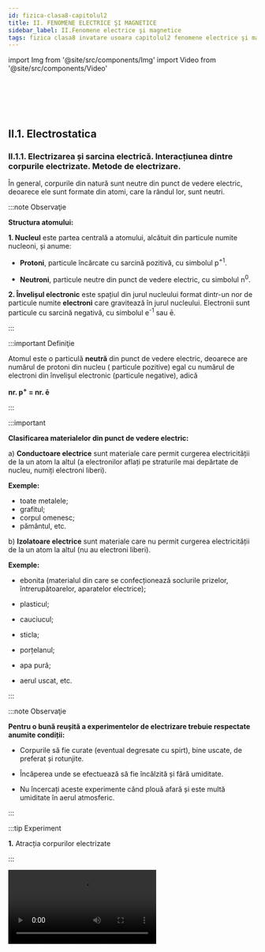 ```yaml
---
id: fizica-clasa8-capitolul2
title: II. FENOMENE ELECTRICE ŞI MAGNETICE
sidebar_label: II.Fenomene electrice şi magnetice
tags: fizica clasa8 invatare usoara capitolul2 fenomene electrice şi magnetice
---
```



import Img from '@site/src/components/Img'
import Video from '@site/src/components/Video'








<br></br>
<br></br>

## II.1. Electrostatica


### II.1.1. Electrizarea și sarcina electrică. Interacțiunea dintre corpurile electrizate. Metode de electrizare.


În general, corpurile din natură sunt neutre din punct de vedere electric, deoarece ele sunt formate din atomi, care la rândul lor, sunt neutri.


:::note Observaţie

**Structura atomului:**

**1. Nucleul** este partea centrală a atomului, alcătuit din particule numite nucleoni, și anume:

- **Protoni**, particule încărcate cu sarcină pozitivă,  cu simbolul p<sup>+1</sup>.

- **Neutroni**, particule neutre din punct de vedere electric, cu simbolul n<sup>0</sup>.



**2. Învelișul electronic** este spațiul din jurul nucleului format dintr-un nor de particule numite **electroni** care gravitează în jurul nucleului. Electronii sunt particule cu sarcină negativă, cu simbolul e<sup>-1</sup> sau ē.

:::




:::important Definiţie

Atomul este o particulă **neutră** din punct de vedere electric, deoarece are numărul de  protoni din nucleu ( particule pozitive) egal cu numărul de electroni din învelișul electronic (particule negative), adică 

**nr. p<sup>+</sup> = nr. ē**


:::

:::important

**Clasificarea materialelor din punct de vedere electric:**


a)	**Conductoare electrice** sunt materiale care permit curgerea electricității de la un atom la altul (a electronilor aflați pe straturile mai depărtate de nucleu, numiți electroni liberi). 

**Exemple:**
- toate metalele;
- grafitul;
- corpul omenesc;
- pământul, etc.


b)	**Izolatoare electrice** sunt materiale care nu permit curgerea electricității de la un atom la altul (nu au electroni liberi). 

**Exemple:**
 
- ebonita (materialul din care se confecționează soclurile prizelor, întrerupătoarelor, aparatelor electrice);

- plasticul;

- cauciucul;

- sticla;

- porțelanul;

- apa pură;

- aerul uscat, etc.


:::





:::note Observaţie

**Pentru o bună reușită a experimentelor de electrizare trebuie respectate anumite condiții:**

- Corpurile să fie curate (eventual degresate cu spirt), bine uscate, de preferat și rotunjite.

- Încăperea unde se efectuează să fie încălzită și fără umiditate.

- Nu încercați aceste experimente când plouă afară și este multă umiditate în aerul atmosferic.


:::



:::tip Experiment

**1.** Atracția corpurilor electrizate

:::

<Video src="https://www.youtube.com/embed/U-JouP0GTJo" />

<br></br>

**Materiale necesare:** baghetă de plastic, bucată de lână, bucățele de hârtie ( sau bobițe de polistiren ), o sticluță cu apă, doză goală de aluminiu, vas cu soluție de detergent de vase, compas.

**Descrierea experimentului (Partea1):** 
- Pune pe masă o grămăjoară de bobițe de polistiren și apropie de ea bagheta. 
- Ce observi ?


:::note Observaţie (Partea1)

Bagheta nu atrage bucățelele mici.

:::



**Descrierea experimentului (Partea2):** 
- Freacă cu bucata de lână un capăt al baghetei, fără să atingi cu mâna porțiunile frecate.
  
- Ce observi ?


:::note Observaţie (Partea2)

După frecare, bagheta atrage bobițele.

:::



**Descrierea experimentului (Partea3):** 
- Apropie un corp electrizat de o doză de aluminiu.
  
- Ce observi ?


:::note Observaţie (Partea3)

Corpul electrizat atrage doza.

:::



**Descrierea experimentului (Partea4):** 
- Pune soluția de detergent de vase într-un vas. 

- Suflă cu un pai ca să formezi un balon de săpun. 

- Apropie un corp electrizat de balonul de săpun.
  
- Ce observi ?


:::note Observaţie (Partea4)

Corpul electrizat atrage balonul de săpun.

:::



**Descrierea experimentului (Partea5):**

- Cu ajutorul unui compas fă un orifiu mic în fundul sticlei cu apă.
 
- Scoate dopul sticlei ca să obții un jet subțire de apă.
 
- Apropie un corp electrizat de jetul de apă.


- Ce observi ?


:::note Observaţie (Partea5)

Corpul electrizat atrage jetul de apă.

:::


**Concluzia experimentului:**

Corpurile electrizate au proprietatea de a atrage corpuri ușoare ( bucățele de hârtie, bobițe de polistriren, doze de aluminiu, baloane de săpun, jet subțire de apă, firele de păr, etc).





:::note Observaţie

**Nu uitați că orice interacțiune are loc prin forțe reciproce. Corpul electrizat atrage cu o forță corpul neutru, dar și corpul neutru atrage cu aceeași forță corpul electrizat, dar în sens opus.**

:::



Prin frecarea a două corpuri , acestea se electrizează și se încarcă cu sarcini electrice , pozitive sau negative.


:::note Observaţie

Se consideră **sarcina electrică pozitivă ( + )**, sarcina cu care se încarcă un corp de sticlă.

Se consideră **sarcina electrică negativă (- )**, sarcina cu care se încarcă un corp de plastic (sau de ebonită).


:::



:::important Definiţie

**Sarcina electrică ( q )**, este o mărime fizică scalară care măsoară starea de electrizare a unui corp.

**Unitatea de măsură în SI:  [q]<sub>SI</sub> =  C(Coulomb).**


:::


:::important Definiţie

**Sarcină electrică elementară ( e )** este cea mai mică sarcină  existentă în natură, fiind egală cu sarcina  unui electron ( respectiv proton, dar de semn opus).

e = 1,6 ∙ 10<sup>-19</sup> C 


:::


:::important Definiţie

**Sarcina unui corp ( q )** este un multiplu întreg al sarcinii electrice elementare : 

**Q = n ∙ e**,
 
unde n = nr.întreg și e = sarcină electrică elementară = 1,6 ∙ 10<sup>-19</sup> C .


:::




<br></br>
<br></br>


:::tip Experiment

**2.** Electrizarea prin frecare

:::

<Video src="https://www.youtube.com/embed/IT2h4TdDjOk" />

<br></br>

**Materiale necesare:** balon umflat, lavetă, suport.

**Descrierea experimentului:**
 
- Suspendă balonul de un suport.

- Freacă cu laveta balonul, fără să atingi cu mâna porțiunile frecate și apoi lasă-l liber.

- Apropie laveta de balonul suspendat.
 
- Ce observi ?


:::note Observaţie

Cele două corpuri frecate se atrag.

:::



**Concluzia experimentului:**

În urma frecării a două corpuri, unul se încarcă cu sarcini pozitive ( laveta ), celălalt cu sarcini negative ( balonul de cauciuc).





:::important

**Electrizarea corpurilor prin frecare are loc printr-un transfer de electroni de la un corp la altul, astfel :**

**- Corpul care cedează electroni, se va încărca cu sarcini electrice pozitive, deoarece va avea un surplus ( mai mulți ) protoni în nucleele atomilor .**

**- Corpul care primește electroni, se va încărca cu sarcini electrice negative, deoarece va avea un surplus de electoni în învelișurile electronice ale  atomilor.**


:::


<br></br>
<br></br>







:::tip Experiment

**3.** Interacțiuni electrostatice

:::

<Video src="https://www.youtube.com/embed/wFvLaDAZulU" />

<br></br>

**Materiale necesare:** corp de sticlă ( borcănel), bucată de mătase, un pai de suc,  lână ,ață, suport.

**Descrierea experimentului (Partea1):** 

- Taie paiul în două bucăți.

- Prinde un fir de ață de bucată mică de pai și suspend-o de un suport.

- Freacă cu o mănușă de lână cele două bucățele tăiate din pai, una fiind cea suspendată.

- Apropie paiul electrizat prin frecare de cel suspendat. 

- Ce observi ?


:::note Observaţie (Partea1)

Cele două paie se resping.

:::


**Concluzia experimentului (Partea1) :**

Cele două paie se resping deoarece s-au încărcat cu aceleași sarcini electrice, fiind confecționate din material identic.




**Descrierea experimentului (Partea2):**
 
- Freacă cu bucata de mătase ( hârtie ) partea rotunjită a unui borcănel, fără să atingi cu mâna porțiunile frecate.

- Apropie borcănelul de paiul suspendat.

  
- Ce observi ?


:::note Observaţie (Partea2)

Cele două corpuri se atrag.

:::





**Concluzia experimentului (Partea2):**

Sticla s-a încarcat cu sarcini pozitive , iar paiul de plastic cu sarcini negative  și de aceea s-au atras.




:::important

**Interacțiunile  electrostatice sunt de două feluri:**

**1) Atracția** are loc între două corpuri electrizate cu sarcini opuse ( pozitivă cu negativă). Forțele de atracție sunt egale în modul, dar de sens opus.



<Img src="fizica/clasa8/capitolul2/2_1_1_Poza1_Atractia.jpg" />


**2) Respingerea** are loc între două corpuri electrizate cu sarcini de același fel ( pozitivă cu pozitivă sau negativă cu negativă). Forțele de respingere sunt egale în modul, dar de sens opus.


<Img src="fizica/clasa8/capitolul2/2_1_1_Poza2_Respingerea.jpg" />


Interacțiunile dintre două corpuri electrizate **au loc la distanță prin intermediul câmpului electrostatic** din jurul oricărui corp electrizat.


:::





:::tip Experiment

**4.** Confecționarea unui electroscop

:::

<Video src="https://www.youtube.com/embed/NLFyC8GAJMI" />

<br></br>

**Materiale necesare:** borcan de sticlă curat și uscat, sârmă de cupru, 2 foițe de aluminiu (e la folia de împachetat), capac de carton, foarfece . 

**Descrierea experimentului:**
 

- Decupează din carton un capac mai mare decât gura borcanului, fă o gaură în capac, astfel încât firul de cupru să trecă prin el.

- Întinde firul astfel încât o parte mai mică să rămână în afara capacului  borcanului, deasupra, și o mare parte va fi în borcan.

- În partea de jos, îndoiți sîrma și puneți pe acest cârlig două foițe de aluminiu.

- Freacă un balon de păr sau lână și apropie-l de capătul de sus al sârmei.

 
- Ce observi ?


:::note Observaţie

Cele două foițe de aluminiu se depărtează una de cealaltă.

:::



**Concluzia experimentului:**

Electroscopul este un dispozitiv care detectează corpurile electrizate.
 
Când electroscopul este neutru, foițele de aluminiu stau una lângă alta.

Când electroscopul este încărcat, foițele se încarcă cu sarcini opuse și de aceea se resping.


<br></br>
<br></br>



:::tip Experiment

**5.** Electrizarea prin contact

:::

<Video src="https://www.youtube.com/embed/uW0EnzcAqPY" />

<br></br>

**Materiale necesare:** baghetă, bucată de lână, electroscop.

**Descrierea experimentului:**

- Freacă bagheta de lână.

- Atinge capătul baghetei de sfera electroscopului.
 
 
- Ce observi ?


:::note Observaţie

Foițele electroscopului se resping, adică se încarcă cu sarcini electrice.

:::



**Concluzia experimentului:**

Sfera electroscopului se va încărca cu același tip de sarcină electrică cu a corpului electrizat prin contact. 


**Mai putem electriza un corp neutru prin contactul ( atingerea ) cu un corp deja electrizat.** 






:::important

**Electrizarea prin contact** are loc prin trecerea electronilor de pe corpul electrizat pe cel neutru, care se va încărca cu același fel de sarcină electrică ca și cel electrizat.

<Img src="fizica/clasa8/capitolul2/2_1_1_Poza3_ElectrizareaPrinContact.jpg" />


:::


<br></br>
<br></br>





:::tip Experiment

**6.** Electrizarea prin influență (de la distanță)

:::

<Video src="https://www.youtube.com/embed/pqy5_CBU4E0" />

<br></br>

**Materiale necesare:** baghetă de sticlă, bucată de mătase (hârtie) , electroscop.

**Descrierea experimentului:**

- Electrizează prin frecare cu mătase, bagheta de sticlă.

- Apropie, fără să atingi, bagheta de sticlă de sfera electroscopului.
 
 
- Ce observi ?


:::note Observaţie

Foițele electroscopului se resping, arătând că electroscopul s-a încarcat cu sarcini electrice.

:::



**Concluzia experimentului:**

Sfera electroscopului se va încărca cu sarcină electrică opusă corpului electrizat adus în apropiere. Sfera s-a încărcat pozitiv, față de plasticul electrizat negativ. 



:::important

**Electrizarea prin influență (de la distanță)** are loc prin încărcarea unui corp neutru cu sarcină electrică opusă celui electrizat.


<Img src="fizica/clasa8/capitolul2/2_1_1_Poza4_ElectrizareaPrinInfluenta.jpg" />


:::




:::note Observaţie

**Explicația electrizării prin influență:** 

- **La apropierea de un conductor** (sfera electroscopului) a unui corp încărcat electric (bagheta de sticlă ) are loc o redistribuire a electronilor liberi din conductor. În cazul apropierii unui corp electrizat pozitiv, are loc atracția electonilor liberi spre sfera conductoare ( care se va încărca negativ), iar partea de jos a firului metalic cu cele două lamele va fi mai săracă în electroni față de nucleele pozitive și se va încărca pozitiv.

- **La apropierea de un izolator** a unui corp încărcat electric (bagheta de sticlă) are loc un fenomen numit polarizare, în care moleculele izolatorului  se alungesc și centrele nucleelor nu mai coincid cu centrele învelișurilor electronice. Are loc orientarea moleculelor polare de către corpul electrizat.

<Img src="fizica/clasa8/capitolul2/2_1_1_Poza5_Polarizare.jpg" />

:::



:::important

**Pentru a electriza un corp neutru, există trei metode de electrizare:**

**1) Electrizarea prin frecare:** cele două corpuri, ambele neutre, se încarcă cu sarcini de semne opuse. 

**2) Electrizarea prin contact:** corpul neutru se încarcă cu sarcini de același semn ca ale corpului  electrizat.
 
**3) Electrizarea prin influență (de la distanță):** corpul neutru se încarcă cu sarcini de semne opuse corpului electrizat. 



:::




<br></br>
<br></br>



### II.1.2. Legea lui Coulomb



<Video src="https://www.youtube.com/embed/Ovg4Hlth3VE" />

<br></br>

:::note Observaţie

Sarcinile electrice pot fi generate cu mașina de electrizare Van de Graaff care are doi poli : o sferă metalică goală în interior numită colector de sarcină (care se încarcă pozitiv) și o sferă mai mică plină (care se încarcă negativ).

Colectorul se află pe o bandă de cauciuc trecută peste două role și pusă în mișcare de un motor electric. Două periuțe preiau sarcinile care apar pe banda electrizată prin frecare.


<Img src="fizica/clasa8/capitolul2/2_1_2_Poza1_MasinaVanDerGraaf.jpg" />

:::


<br></br>


:::tip Experiment

**7.** Legea lui Coulomb

:::

<Video src="https://www.youtube.com/embed/QrcXo4qKozM" />

<br></br>

**Materiale necesare:** generatorul electrostatic Van De Graaff, pendul electrostatic 


:::warning  Atenție

Atenție când lucrezi cu mașina Van De Gaaff ! Pericol de electrocutare !

:::

**Descrierea experimentului (Partea1):** 

- Pune în funcțiune generatorul și electrizează sferele lui.

- Electrizează prin contact cu colectorul generatorului ( sfera mare a generatorului), bila unui pendul electrostatic.

- Apropie la o distanță mică ( câțiva centimetri), fără să mai atingi pendulul de sfera generatorului. 

- Observă devierea firului pendulului față de verticală.




:::note Observaţie (Partea1)

Pendulul  este puternic respins de colector, având un unghi mare.

:::



**Descrierea experimentului (Partea2):** 

- Repetă experimentul pentru o distanță mai mare dintre pendul și colector și apreciază unghiul dintre fir și verticală
 
- Ce legătură observi între distanța dintre cele două corpuri electrizate și unghiul de deviere al firului ?



:::note Observaţie (Partea2)

Cu cât crește distanța dintre cele două corpuri electrizate , unghiul de deviere al firului scade .

:::

**Concluzia experimentului (Partea1+Partea2):**

În urma contactului dintre cele două corpuri, ele se încarcă cu sarcini de același fel și se resping. Unghiul de deviere crește cu scăderea distanței dintre corpurile electrizate. 

Forța de respingerea electrostatică este invers proporțională cu distanța dintre corpurile electrizate.




**Descrierea experimentului (Partea3):** 

- Repetă experimentul pentru distanța mică ( câțiva centimetri), dintre pendul și colector, dar cu generatorul încărcat electric mai mult. 

- Ce observi ?


:::note Observaţie (Partea3)

Corpul electrizat atrage doza.

:::




**Concluzia experimentului (Partea3):**

Unghiul de deviere crește cu creșterea încărcării cu sarcină electrică a corpurilor electrizate. 

Forța de respingerea electrostatică este direct proporțională cu mărimea sarcinilor corpurilor electrizate.




:::note Observaţie

Fizicianul francez, **Charles Coulomb**, în 1785, a descoperit experimental legea care îi poartă numele, Legea lui Coulomb.

:::





:::important Definiţie

**Legea lui Coulomb:**

**“ Două  corpuri electrizate, considerate punctiforme în raport cu distanța dintre ele, interacționează în vid cu o forță direct proporțională cu produsul sarcinilor electrice ( q<sub>1</sub> ∙ q<sub>2</sub> ) și invers proporțională cu pătratul distanței dintre ele ( r<sup>2</sup> ).**


<Img src="fizica/clasa8/capitolul2/2_1_2_Poza2_LegeaLuiCoulomb.jpg" />

<Img src="fizica/clasa8/capitolul2/2_1_2_Poza2bis_ConstantaK.jpg" />

:::



:::note Observaţie

a)	Pentru alte medii, constanta are valori mai mici decât cea în vid/aer, ceea ce înseamnă o forță electrică mai mică.

b)	Pentru vid, 


<Img src="fizica/clasa8/capitolul2/2_1_2_Poza3_PerminitivitateaAbsolutaAVidului.jpg" />

:::



:::caution Problemă model

**1.** Două corpuri punctiforme, încărcate cu sarcinile q<sub>1</sub> = 2 nC, respectiv q<sub>2</sub> = 5 nC, se află la distanța de 40 cm în aer. Calculează forțele de interacțiune electrică.


#### Rezolvare:

- Notăm datele problemei și transformăm în SI :

  - q<sub>1</sub> = 2 nC = 2 ∙ 10<sup>(-9)</sup> C

  - q<sub>2</sub> = 5 nC = 5 ∙ 10<sup>(-9)</sup> C

  - r = 40 cm = 0,4 m

  - F = ?


- Desenăm forțele electrice, egale în modul dar de sens opus :


<Img src="fizica/clasa8/capitolul2/2_1_2_Poza4_ReprezentareForte_ProblemaModel1.jpg" />


- Scriem Legea lui Coulomb:

<Img src="fizica/clasa8/capitolul2/2_1_2_Poza5_Rezolvare_ProblemaModel1.jpg" />

:::


<br></br>
<br></br>




### II.1.3. Descărcările electrice din atmosferă


:::note Observaţie

De mii de ani și până în prezent a existat frica de fulgere şi trăsnete a omului. Cel mai des, oamenii au atribuit acestor descărcări electrice din natură  mâniei unor divinităţi, care, zice-se, se foloseau de ele pentru a-şi exterioriza stările sufleteşti sau pentru a-i pedepsi pe cei care le-au stârnit.

Marele stăpân al săgeţilor de foc ce cad din cer rămâne **Sfântul Ilie**, aducător de ploaie şi care poate provoca furtuni puternice. 

:::



:::important Definiţie

**Fulgerul** este descărcarea electrică dintre doi nori electrizați și percepută de om ca o lumină.

:::



<Img src="fizica/clasa8/capitolul2/2_1_3_Poza1_Fulgerul.jpg" />



:::important Definiţie

**Trăsnetul** este descărcarea electrică dintre un nor electrizat și un corp de pe Pământ, perceput de om ca o lumină.

:::


:::note Observaţie

Corpurile înalte sunt mai predispuse trăsnirii, deoarece se încarcă mai ușor, prin influență, de la norii electrizați. 

Norii se electrizează prin frecarea maselor de aer ce conțin picături foarte fine de apă.


:::




<Img src="fizica/clasa8/capitolul2/2_1_3_Poza2_Trasnetul.jpg" />



:::important Definiţie

**Tunetul** este zgomotul produs în urma unei descărcări electrice.

:::



<Video src="https://www.youtube.com/embed/LBAQ6IyQGHY" />

<br></br>

:::note Observaţie

**Benjamin Franklin** (1706 – 1790) a descoperit natura fulgerului și a trăznetului. El a inventat paratrăsnetul care protejează clădirile sau vapoarele de descărcările electrice.

:::


:::important

**Paratrăsnetul** este un conductor de cupru cu vârf, care are proprietatea de a atrage descărcările electrice. Capătul de jos al conductorului se împământează.

:::





:::tip Experiment

**8.** Vântul electrostatic

:::

<Video src="https://www.youtube.com/embed/-LVwaYG1aj4" />

<br></br>

**Materiale necesare:** generatorul electrostatic Van De Graaff, ac magnetic.

:::warning Atenție

Atenție când lucrezi cu mașina Van De Graaff ! Pericol de electrocutare !

::: 

**Descrierea experimentului:**
 
- Pune în funcțiune generatorul și electrizează sferele lui.

- Așază suportul acului magnetic pe colectorul generatorului electrostatic.
 
- Ce observi ?


:::note Observaţie

Acul magnetic începe să se rotească.

:::



**Concluzia experimentului:**

Acul magnetic se rotește deoarece sarcinile electrice se scurg mai ușor prin vârfurile acului, provocând o respingere a acestor puncte și respectiv rotația lor.



<Img src="fizica/clasa8/capitolul2/2_1_3_Poza3_Paratrasnetul.jpg" />


:::note Observaţie

La ora actuală se mai folosesc paratrăsnete cu circuite electronice integrate, capabile sa transmită în avans o undă ionizată de captare a trăsnetelor (ceea ce prin tija clasică Franklin nu se realizează). 

Aceste dispozitive, cunoscute sub denumirea Paratrăsnete cu Dispozitive de Amorsare, pe scurt şi PDA  au forma eliptică sau ovală şi conţin de regulă un concentrator de energie în partea superioară. 

Paratrăsnetele PDA se montează în vârful unui catarg ca și paratrăsnetele clasice.

<Img src="fizica/clasa8/capitolul2/2_1_3_Poza4_Paratrasnetul_PDA.jpg" />

:::


:::note Observaţie

Multe dintre morțile provocate de trăsnete apar atunci când victima nu primește asistența medicală de specialitate imediat. 

Deși o mare parte din victimele care sunt trăsnite supraviețuiesc, șansele ca aceștia să rămână fără nicio urmă sunt extrem de mici, deoarece curentul, căldura și unda de șoc pot provoca leziuni extrem de grave care de cele mai multe ori sunt ireversibile. 


:::


:::warning  Atenție

**În timpul furtunilor cu descărcări electrice (fulgere și trăsnete)  trebuie să respectați următoarele reguli împotriva trăsnirii :**

- Adăpostiți-vă în casă sau în mașină (tramvai, troleibuz, vehicul cu caroserie metalică).

- Nu vă apropiați de geamuri.

- Nu vă plimbați cu bicicleta.

- Nu înotați.

- Nu vă adăpostiți sub copaci.  Dacă sunteți în pădure, ieșiți cât mai repede într-o poiană, stați ghemuiți acoperiți de o mantie și nu deschideți umbrela.
 
- Nu vorbiți la telefon.


:::


<br></br>

:::caution Electricitatea statică în viața dezi cu zi

Iarna când  instalațiile de încălzire funcționeaza fără întrerupere, lipsa de umiditate din interioarele caselor noastre vine la pachet cu electricitatea statică și ruda ei cea neplăcută: descărcarea electrostatică.

Ce se întâmplă? Ai remarcat să atunci când de așezi în pat sau tragi o haină pe tine pe întuneric se formează mici scântei la atingerea cu textilul? Anumite haine ți se lipesc în mod neplăcut de piele deși nu ești ud sau te curentezi neplăcut atunci când atingi o altă persoană sau anumite obiecte? Iată ce se întâmplă.

**Cele mai puternice combinații care creează electricitate statică:**

- Pielea uscată și textilele cu conținut mare de poliester. Pielea uscată se încarcă pozitiv iar poliesterul se încarcă puternic negativ. Când cele 2 se întâlnesc apar efecte foarte neplăcute: scântei, pișcături, haine lipite de corp.
- Părul și pieptănul sau peria de plastic. Prin frecare parul se încarcă pozitiv iar plasticul negativ. Firele de păr, fiind încărcate cu același tip de sarcină, se vor respinge și dau o impresie de păr nearanjat.


**Ce pot face pentru a reduce electricitatea statică din casă?**

**1)	Folosește materiale care nu se electrizează ușor, de ex. bumbacul)**

- Aerul și pielea umană, mai ales când sunt foarte uscate, au tendința de a ceda electroni și deci de a se încărca puternic pozitiv. Blana naturală, părul uman și sticla de asemenea, cedează electroni și se încarcă puternic pozitiv. Lâna, mătasea, nylon-ul, plumbul, aluminiul și hârtia se încarcă și ele pozitiv, deși în proporție mai mică.

- Materialele care se încarcă puternic negativ (atrag electroni) sunt teflonul, siliconul, polietilena, poliuretanul, polistirenul. Aurul, platina, cuprul și nichelul, precum și chihlimbarul, se încarcă moderat negativ.

- Materiale care se încarcă foarte puțin electrostatic sau sunt neutre sunt:  pielea naturală, lemnul, bumbacul și otelul.


**2)	Umidifică și purifică aerul:** 

Umiditatea aerului împiedică electricitatea statică să se formeze, deci orice formă de umidificare este bine venită: umidificatorul electric, plantele, apa fierbinte din cadă și chiar fierberea apei pe aragaz. 


**3)	Folosește produse de curățenie cu efect antistatic.**


:::



<br></br>
<br></br>




## II.2. Electrocinetica


### II.2.1. Circuite electrice. Componentele unui circuit. Generatoare electrice.



Suntem în secolul 21 și trăim într-o lume bazată pe tehnologie, care la rândul ei se bazează 24 de ore din 24 de ore pe energie electrică.

Te-ai gândit măcar odată, măcar când ai avut o pană de curent electric, cum ar fi viața ta și a celorlalți fără electricitate ?

Dacă ar avea loc o puternică explozie solară, sistemele de transmitere a curentului electric s-ar avaria.

Consecințele acestei avarieri ar fi:

- Toate orașele ar rămâne în beznă .

- Mijloacele de comunicare nu ar mai funcționa (telefoane, televizoare, calculatoare, radio, etc.)

- Nu am mai avea apă la robinet (fără apă de băut și de spălat).

- În spitale ar fi haos, fără aparatură medicală.

- Transportul ar fi blocat.


Dar să nu devenim prea sceptici și să ne bucurăm de această minunăție a lumii, numită curent electric.



:::important Definiţie

**Curentul electric** este mișcarea ordonată a purtătorilor de sarcină electrică printr-un circuit electric.

:::

:::important

Purtătorii de sarcină electrică ce formează curentul electric pot fi:

a)	Electronii liberi, în metale.

b)	Ionii, în lichide și gaze.


:::



:::important Componentele unui circuit electric

**1)	Generatoare electrice (surse electrice)** sunt dispozitive care au rolul de a produce și de a menține curentul electric printr-un circuit.

Clasificarea generatoarelor după felul curentului produs:

- **Generatoare de curent continuu (c.c.)** , care are un singur sens prin circuit: bateria electrică, acumulatori electrici, bateria solară.

- **Generatoare de curent alternativ (c.a.)**, care își schimbă periodic sensul prin circuit : generatorul din cadrul centralelor electrice, dinamul de la bicicletă.

Simboluri pentru surse electrice : 

<Img src="fizica/clasa8/capitolul2/2_2_1_Poza1_SimboluriPentruSurseElecrice.jpg" />




:::



:::important Componentele unui circuit electric

**2) Aparate electrice (consumatori electrici)** sunt dispozitive care transformă energia electrică ( a curentului electric ) în :



a) lumină, numit **bec electric** cu simbolul:


<Img src="fizica/clasa8/capitolul2/2_2_1_Poza2_SimbolBec.jpg" />




b) căldură, numit **rezistor electric**, cu simbolul:

<Img src="fizica/clasa8/capitolul2/2_2_1_Poza3_SimbolRezistor.jpg" />

	

Exemple de aparate care au rezistori:
 
- foen (uscător de păr);

- aerotermă;

- calorifer electric;

- plită electrică;

- filtru de cafea;

- fier de călcat;

- prăjitor de pâine, etc.



c)	energie cinetică (pune ceva în mișcare), numit **motor electric**, cu simbolul:

<Img src="fizica/clasa8/capitolul2/2_2_1_Poza4_SimbolMotor.jpg" />



Exemple de aparate care au motoare electrice:

- aspirator;

- ventilator;
 
- mașină de spălat;
 
- frigider;
 
- hotă;
 
- aer condiționat;
 
- mixer, etc.


:::



:::important Componentele unui circuit electric

**3) Conductoare de legătură** sunt fire confecționate din aluminiu sau cupru și care leagă componentele circuitului între ele.


<Img src="fizica/clasa8/capitolul2/2_2_1_Poza5_SimbolFire.jpg" />




:::



:::important Componentele unui circuit electric

**4) Întrerupătoare electrice** care au rolul de a închide și de a deschide circuitul electric. Numai când întrerupătorul este pe poziție închis, trece curentul electric prin circuit.


<Img src="fizica/clasa8/capitolul2/2_2_1_Poza6_SimbolIntrerupatoare.jpg" />


:::


:::important

Sensul convențional al curentului electric printr-un circuit este de la borna pozitivă a sursei spre borna negativă, prin circuitul exterior (prin consumatori).


<Img src="fizica/clasa8/capitolul2/2_2_1_Poza7_SensulCurentului.jpg" />


:::






:::note Observaţie

Sensul convenţional al curentului electric este invers sensului deplasării electronilor prin circuit.

Bineînţeles că vă veţi întreba de ce sensul curentului electric stabilit prin convenţie nu corespunde cu sensul real al deplasării electronilor?

Lucrurile stau aşa, deoarece savanţii din secolul al XIX-lea, neştiind de existenţa electronilor, au fixat sensul curentului electric înainte de a-i cunoaşte natura sa.

Curentul electric poate fi _continuu_ (având un singur sens) şi _alternativ_ (schimbându-şi periodic sensul).


:::



:::important

**Clasificarea generatoarelor după tipul energiei pe care o transformă în energie electrică:** 

- **Bateriile electrice și acumulatorii** transformă energia chimică în energie electrică:

<Img src="fizica/clasa8/capitolul2/2_2_1_Poza8_Baterii.jpg" />

 
  - Telefoanele mobile, camerele video, aparatele foto digitale, laptop-urile, etc. funcţionează cu **acumulatoare.**



  
<Img src="fizica/clasa8/capitolul2/2_2_1_Poza9_Acumulatori.jpg" />


- **Dinamurile și alternatoarele electrice** transformă energia mecanică în energie electrică:

<Img src="fizica/clasa8/capitolul2/2_2_1_Poza10_DinamSiAlternator.jpg" />


- **Baterii solare (fotocelule)** transformă energia luminii în energie electrică :

<Img src="fizica/clasa8/capitolul2/2_2_1_Poza11_BateriiSolare.jpg" />



:::




:::important


Consumatorii electrici sunt dispozitive care transformă energia electrică ( a curentului electric ) în :

a) lumină, numit **bec electric** 

<Img src="fizica/clasa8/capitolul2/2_2_1_Poza12_Becuri.jpg" />


b) căldură, numit **rezistor electric**

<Img src="fizica/clasa8/capitolul2/2_2_1_Poza13_Phoen.jpg" />


<Img src="fizica/clasa8/capitolul2/2_2_1_Poza14_FierDeCalcat.jpg" />


<Img src="fizica/clasa8/capitolul2/2_2_1_Poza15_PlitaElectrica.jpg" />


<Img src="fizica/clasa8/capitolul2/2_2_1_Poza16_PrajitorPaine.jpg" />


<Img src="fizica/clasa8/capitolul2/2_2_1_Poza17_FiltruCafea.jpg" />



c) energie cinetică (pune ceva în mișcare), numit **motor electric**


<Img src="fizica/clasa8/capitolul2/2_2_1_Poza18_Aspirator.jpg" />


<Img src="fizica/clasa8/capitolul2/2_2_1_Poza19_Mixer.jpg" />


<Img src="fizica/clasa8/capitolul2/2_2_1_Poza20_MasinaSpalat.jpg" />


<Img src="fizica/clasa8/capitolul2/2_2_1_Poza21_Frigider.jpg" />


:::


<br></br>




:::tip Experiment

**9.** Circuitul electric simplu

:::

<Video src="https://www.youtube.com/embed/9rXjElvlAXE" />

<br></br>

**Materiale necesare:** baterie electrică, bec, motoraș, rezistor (poți folosi o sârmă de fier de la buretele metalic de vase), fire de legătură, întrerupător.


**Descrierea experimentului:**
 
- Leagă în serie (unul după altul) bateria electrică, becul, motorașul, rezistorul, firele de legătură și întrerupătorul.

- Închide întrerupătorul.


- Ce observi ?


:::note Observaţie

La închiderea întrerupătorului, curentul electric trece prin circuit. 

Becul luminează, motorașul învârte elicea și rezistorul dă căldură. 


:::



**Concluzia experimentului:**

Un circuit electric simplu este format din sursă electrică ( bateria electrică ), fire de legătură , consumatori electrici ( becul, motorașul, rezistorul) și întrerupător, toate legate în serie.






:::note Observaţie

Deoarece toate aparatele electrocasnice funcţionează doar dacă sunt conectate la o priză electrică, ai fi tentat să afirmi că priza este o sursă electrică. 

Dar, reamintindu-ne că sursa electrică este dispozitivul care produce curent electric, ne dăm seama că acest lucru nu se întâmplă la priză, ea fiind un dispozitiv intermediar între consumatorii electrici şi generatoarele electrice de la diverse centrale electrice.

La instalaţiile electrocasnice există două tipuri de prize:

- priza simplă a cărei soclu are 2 borne;

- priza cu împământare care are două borne şi o bornă  legată la pământ (împământarea).




<Img src="fizica/clasa8/capitolul2/2_2_1_Poza22_PrizaSimplaSiCuImpamantare.jpg" />



Cele două borne tip mamă ale unei prize nu sunt identice. Pentru a le distinge fără pericol, electricienii utilizează o şurubelniţă specială de tensiune. Când şurubelniţa specială de tensiune introdusă într-o bornă tip mamă se aprinde înseamnă că aceea este borna numită fază, iar în cazul când nu se aprinde, aceea este borna numită nul. Între cele două borne tip mamă (între fază şi nul) există o tensiune eficace de 220V, la fel între fază şi împământare.

<Img src="fizica/clasa8/capitolul2/2_2_1_Poza23_BornePriza.jpg" />


Priza cu împământare, cu toate că nu joacă un rol indispensabil în funcţionarea aparatelor, are un rol foarte important în securitatea din domeniul electricităţii. Fără aceasta, la producerea accidentală a unui scurtcircuit, atingând carcasa metalică a unui aparat electric ar exista riscul electrocutării.

<Img src="fizica/clasa8/capitolul2/2_2_1_Poza24_PrizaSimplaSiCuImpamantare.jpg" />



:::



<br></br>
<br></br>





### II.2.2. Tensiunea electrică. Tensiunea electromotoare.

Generatoare electrice (surse electrice ) sunt dispozitive care au rolul de a produce și de a menține curentul electric printr-un circuit, adică asigură deplasarea purtătorilor de sarcină electrică prin circuit. Ele efectuează un lucru mecanic asupra acestor purtători pentru a-i deplasa.


:::important Definiție

**Tensiunea electromotoare ( prescurtată t.e.m., cu simbolul E )** a unei surse este mărimea fizică scalară care măsoară lucrul mecanic efectuat de sursă ( Ltotal ) pentru deplasarea unității de sarcină electrică ( q ) de-a lungul întregului circuit.

<Img src="fizica/clasa8/capitolul2/2_2_2_Poza0bis_FormulaTensiuniiElectromotoare.jpg" />

**Unitate de măsură în S.I pentru tensiunea electrică este voltul ( V ):**

<Img src="fizica/clasa8/capitolul2/2_2_2_Poza0bis2_UnitateaDeMasuraATensiuniiElectromotoare.jpg" />


:::



Lucrul mecanic total efectuat de sursă pentru a deplasa sarcina q prin întreg circuitul este egal cu lucrul mecanic exterior efectuat de sursă pentru a deplasa sarcina q prin circuitul exterior ( L<sub>ext</sub> ) și lucrul mecanic efectuat de sursă pentru a deplasa sarcina q prin circuitul interior al sursei ( L<sub>int</sub> ) :

L<sub>total</sub>  = L<sub>ext</sub>  + L<sub>int</sub> 

<Img src="fizica/clasa8/capitolul2/2_2_2_Poza0bis3_LucruMecanicSursa.jpg" />



:::important Definiție

**Tensiunea electrică la borne (cu simbolul U<sub>b</sub> )** este mărimea fizică scalară care măsoară lucrul mecanic efectuat de sursă ( Lext ) pentru deplasarea unității de sarcină electrică ( q ) de-a lungul circuitului exterior.

<Img src="fizica/clasa8/capitolul2/2_2_2_Poza0bis4_TenisuneaLaBorne.jpg" />


:::




:::important Definiție

**Tensiunea internă ( cu simbolul u )** este mărimea fizică scalară care măsoară lucrul mecanic efectuat de sursă ( L<sub>int</sub> ) pentru deplasarea unității de sarcină electrică ( q ) de-a lungul circuitului interior.


<Img src="fizica/clasa8/capitolul2/2_2_2_Poza0bis5_TenisuneaInterna.jpg" />

:::



:::important

Astfel obținem relația dintre cele trei tensiuni electrice ale unui circuit electric :

**E = U<sub>b</sub> + u**

:::




:::important

#### Caracterizarea tensiunii electrice ca mărime fizică:

#### •	Simbol: de obicei U

#### •	Formulă de calcul: 

<Img src="fizica/clasa8/capitolul2/2_2_2_Poza0bis6_FormulaTensiuniiElectrice.jpg" />

#### •	Unitatea de măsură în Sistemul Internațional: 

<Img src="fizica/clasa8/capitolul2/2_2_2_Poza0bis7_UnitateaDeMasuraATensiuniiElectrice.jpg" />


#### •	Instrumente de măsură: voltmetru, care se leagă în paralel la elementele circuitului, având simbolul:

<Img src="fizica/clasa8/capitolul2/2_2_2_Poza1_SimbolVoltmetru.jpg" />



:::




:::note Observaţie

Dacă alegem două puncte oarecare ale unui circuit electric, 1 și 2, tensiunea electrică între acestea este egală lucrul mecanic efectuat de sursă ( L<sub>12</sub>) pentru deplasarea unității de sarcină electrică ( q ) între aceste două puncte.

**Diferența de potențial dintre 2 puncte:**

<Img src="fizica/clasa8/capitolul2/2_2_2_Poza1bis_FormulaDiferentaDePotential.jpg" />





:::






Bateriile de buzunar au diferite tensiuni electromotoare .


<Img src="fizica/clasa8/capitolul2/2_2_2_Poza2_ExempleBateriiBuzunar.jpg" />






<br></br>
<br></br>




:::tip Experiment

**10.** Măsurarea tensiunilor electrice

:::

<Video src="https://www.youtube.com/embed/VfEjn0WeAqg" />

<br></br>

**Materiale necesare:** baterie electrică, bec, fire de legătură, întrerupător, voltmetru.


**Descrierea experimentului (Partea 1):**
 
- Leagă în serie bateria electrică, becul, firele de legătură și întrerupătorul.

- Leagă în paralel bornele voltmetrului la sursă, cu întrerupătorul deschis.


:::note Observaţie Partea 1

Când legăm în paralel voltmetrul la bornele sursei, cu circuitul deschis, măsurăm tensiunea electromotoare a sursei ( E ).


:::


<Img src="fizica/clasa8/capitolul2/2_2_2_Poza3_Experiment10_CircuitDeschis.jpg" />





**Descrierea experimentului (Partea 2):**
 
- Închide întrerupătorul. 

- Ce observi ?


:::note Observaţie Partea 2

La închiderea întrerupătorului, când legăm în paralel voltmetrul la bornele sursei, cu circuitul închis, măsurăm tensiunea la bornele circuitului exterior ( Ub ).


:::


<Img src="fizica/clasa8/capitolul2/2_2_2_Poza4_Experiment10_CircuitInchis.jpg" />




**Descrierea experimentului (Partea 3):**
 
- Leagă în paralel bornele voltmetrului la bornele becului, cu întrerupătorul închis.



:::note Observaţie Partea 3

Când legăm în paralel voltmetrul la bornele becului, cu circuitul închis, măsurăm tensiunea la bornele becului  ( U<sub>bec</sub> ) .


:::


<Img src="fizica/clasa8/capitolul2/2_2_2_Poza5_Experiment10_CircuitBec.jpg" />






**Concluzia experimentului:**

Relația care exprimă bilanțul tensiunilor într-un circuit este :

E = U<sub>b</sub> + u

Experimental se poate determina numai tensiunea electromotoare a sursei ( E ) și tensiunea la bornele circuitului exterior ( U<sub>b</sub> ). 

Tensiunea internă ( u ) se determină din formula tensiunilor :

u = E - U<sub>b</sub> 









<br></br>
<br></br>


:::tip Experiment

**11.** Tensiunea  nominală

:::

<Video src="https://www.youtube.com/embed/_4405HL3G00" />

<br></br>

**Materiale necesare:** baterii electrice de 1,5 V, 4,5 V și 9 V, bec de 3,5 V, fire de legătură.


**Descrierea experimentului (Partea 1):**
 
- Leagă  becul la bornele bateriei de 1,5 V. 

- Cum luminează becul ?




:::note Observaţie Partea 1

Când legăm un bec cu tensiunea nominală de 3,5 V la o baterie de 1,5 V, becul luminează slab.


:::



**Descrierea experimentului (Partea 2):**
 
- Leagă  becul la bornele bateriei de 3 V. 

- Cum luminează becul ?




:::note Observaţie Partea 2

Când legăm un bec cu tensiunea nominală de 3,5 V la o baterie de 3 V, becul luminează normal.


:::



**Descrierea experimentului (Partea 3):**
 
- Leagă  becul la bornele bateriei de 9 V. 

- Cum luminează becul ?



:::note Observaţie Partea 3

Când legăm un bec cu tensiunea nominală de 3,5 V la o baterie de 9 V, becul luminează puternic.


:::






**Concluzia experimentului:**

Pe orice consumator scrie tensiunea lui nominală, pentru care a fost construit.

Dacă alimentăm consumatorul la o tensiune mai mică decât cea înscrisă pe el, el va funcționa mai slab.

Orice consumator trebuie alimentat la o tensiune egală cu cea nominală, pentru o funcționare normală (optimă).

Dacă alimentăm consumatorul la o tensiune mai mare decât cea înscrisă pe el, el se poate deteriora.



<br></br>
<br></br>
 
 
 

### II.2.3. Intensitatea curentului electric.


Când aplicăm o tensiune electrică între două puncte ale unui conductor, apare un curent electric, adică o mișcare dirijată a electronilor săi liberi, care transportă o sarcină q = n ∙ e.






:::important Definiție


**Intensitatea curentului electric ( I )** este o mărime fizică scalară care măsoară sarcina electrică ce trece prin secțiunea transversală a unui conductor în unitatea de timp.



:::



:::important

#### Caracterizarea intensității electrice ca mărime fizică:

#### •	Simbol: I

#### •	Formulă de calcul: 

<Img src="fizica/clasa8/capitolul2/2_2_3_Poza0_FormulaIntensitate.jpg" />

#### •	Unitatea de măsură în Sistemul Internațional: 

<Img src="fizica/clasa8/capitolul2/2_2_3_Poza0bis_UnitateMasuraIntensitate.jpg" />


#### •	Instrumente de măsură: ampermetru.



:::




<br></br>
<br></br>


:::tip Experiment

**12.** Măsurarea intensității curentului electric

:::

<Video src="https://www.youtube.com/embed/AFQKUtUJi3s" />

<br></br>

**Materiale necesare:** baterie electrică, bec, fire de legătură, întrerupător, ampermetru.


**Descrierea experimentului:**
 
- Leagă în serie bateria electrică, becul, firele de legătură și întrerupătorul. 

- Verifică aprinderea becului.

- Leagă în serie la circuitul deja creat și ampermetru și citește indicația acestuia.

- Dacă dispui de mai multe ampermetre, conectează câte unul in diferite secțiuni ale circuitului și citește indicațiile lor.





:::note Observaţie

Pentru un circuit simplu, intensitatea curentului electric are aceeași valoare în toate secțiunile circuitului.


:::


**Concluzia experimentului:**

Intensitatea curentului electric se măsoară cu ampermetru, legat în serie cu elementele circuitului.


<Img src="fizica/clasa8/capitolul2/2_2_3_Poza1_Experiment11_CircuitAmpermetru.jpg" />



<br></br>
<br></br>


### II.2.4. Rezistența electrică.



Constanta de proporționalitate dintre tensiunea aplicată (U) și intensitatea curentului (I) este cunoscută sub numele de rezistența electrică a conductorului.




:::important Definiție


_**Rezistenţa electrică**_ este mărimea fizică care ne arată cât de mult se opune un conductor la trecerea curentului electric prin el .


:::


:::important Definiție


**Rezistența electrică a unui conductor ( R )** este mărimea scalară egală cu raportul dintre tensiunea aplicată ( U ) la capetele conductorului și intensitataea curentului ( I ) stabilit prin el, când temperatura conductorului rămâne constantă.


:::






:::important

#### Caracterizarea rezistenței electrice ca mărime fizică:

#### •	Simbol: R

#### •	Formulă de calcul: 

<Img src="fizica/clasa8/capitolul2/2_2_4_Poza0_FormulaCalculRezistenta.jpg" />

#### •	Unitatea de măsură în Sistemul Internațional: 

<Img src="fizica/clasa8/capitolul2/2_2_4_Poza0bis_UnitateMasuraRezistenta.jpg" />


#### •	Instrumente de măsură: ohmmetrul



:::


<br></br>




:::tip Experiment

**13.** Determinarea rezistenței electrice a unui  rezistor

:::

<Video src="https://www.youtube.com/embed/9fRM2lr0KHw" />

<br></br>

**Materiale necesare:** sursă de tensiune variabilă (baterii electrice de diferite tensiuni electromotoare), rezistor de 50 Ω  (poți folosi un beculeț), fire de legătură, ampermetru, voltmetru (multimetru).


**Descrierea experimentului:**
 
- Leagă rezistorul în serie cu bateria de 1,5 V și cu ampermetrul. 

- Măsoară intensitatea curentului electric ce trece prin rezistor.

- Leagă rezistorul în serie cu bateria de 1,5 V și măsoară tensiunea la bornele rezistorului, legând în paralel voltmetrul la rezistor.

- Repetă măsurătorile, schimbând bateria de 1,5 V cu una de 3 V, respectiv de 9 V. 

- Trece datele în următorul tabel:

<Img src="fizica/clasa8/capitolul2/2_2_4_Poza1_Experiment13_TabelDate.jpg" />

- Reprezintă graficul tensiunii în funcție de intensitate. 

- Ce observi ?

<Img src="fizica/clasa8/capitolul2/2_2_4_Poza1bis_Experiment13_SchemaCircuit.jpg" />


:::note Observaţie

Raportul dintre tensiunea la bornele rezistorului și intensitatea curentului ce trece prin acesta este constant.



:::


**Concluzia experimentului:**

Constanta de proporționalitate dintre tensiune și intensitate este rezistența electrică a conductorului respectiv.


<Img src="fizica/clasa8/capitolul2/2_2_4_Poza2_Experiment13_Grafic.jpg" />



<br></br>
<br></br>



:::tip Experiment

**14.** De cine depinde rezistența unui conductor

:::

<Video src="https://www.youtube.com/embed/GCgHT_T-KUY" />

<br></br>

**Materiale necesare:** baterie electrică,  fire de legătură, beculeț, 2 mine de grafit una subțire și una mai groasă, conductor de cupru, conductor de fier, voltmetru.


**Descrierea experimentului (Partea 1):**
 
- Leagă beculețul la baterie și intercalează la capetele acestui circuit un conductor de cupru. 

- Măsoară tensiunea la bornele conductorului.

- Repetă și pentru alte conductoare din alte materiale ( fier, grafit ), care să aibă aceeași lungime și grosime cu cel de cupru.
 
- Ce observi ?


:::note Observaţie (Partea 1)

Tensiunea la bornele conductoarelor a crescut de la cupru, la fier, fiind cea mai mare la grafit. Cum intensitatea curentului este aceeași în toate aceste trei cazuri, înseamnă că rezistența acestor conductoare a crescut, cea mai mică fiind a cuprului și cea mai mare a grafitului.



:::





**Descrierea experimentului (Partea 2):**
 
- Leagă beculețul la baterie și intercalează la capetele acestui circuit un conductor de grafit, cu o lungime mică. Măsoară tensiunea la bornele conductorului.

- Repetă și pentru alte lungimi mai mari ale minei de grafit.
 
- Ce observi ?


:::note Observaţie (Partea 2)

Tensiunea la bornele conductoarelor a crescut de la mina de grafit cu cea mai mică lungime până mina de grafit cu cea mai mare lungime . Cum intensitatea curentului este aceeași în toate aceste trei cazuri, înseamnă că rezistența acestor conductoare a crescut odată cu lungimea conductorului de grafitului.



:::




**Descrierea experimentului (Partea 3):**
 
- Leagă beculețul la baterie și intercalează la capetele acestui circuit un conductor de grafit subțire. Măsoară tensiunea la bornele conductorului.

- Repetă și pentru alte grosimi mai mari ale minei de grafit. 
 
- Ce observi ?


:::note Observaţie (Partea 3)

Tensiunea la bornele conductoarelor a scăzut de la mina de grafit cu cea mai mică grosime până la mina de grafit cu cea mai mare grosime . Cum intensitatea curentului este aceeași în toate aceste trei cazuri, înseamnă că rezistența acestor conductoare a crescut odată cu scăderea ariei secțiunii transversale (grosimii) conductorului de grafitului.

Când rezistența conductorului din circuit crește, scade luminozitatea becului, deoarece crește căderea de tensiune la capetele conductorului și scade căderea de tensiune la bornele becului.




:::







**Concluzia experimentului:**

Rezistenţa unui conductor depinde de :

a)	materialul din care este confecţionat. Astfel, conductoarele sunt de două categorii: 

- Bune conductoare (ex.argintul, cuprul, aurul, aluminiul), care au rezistenţa mică.

- Slab (greu) conductoare (ex. fierul, wolframul, nichelina, manganina, grafitul etc.), care au rezistenţa mare.

b)	 de lungimea lui (cu cât lungimea conductorului e mai mare, cu atât şi rezistenţa lui e mai mare).
 
c)	 de aria secțiunii transversale (cu cât aria transversală lui e mai mare, cu atât el are rezistenţa mai mică).





:::important

Dependența rezistenței electrice de natura și de dimensiunile conductorului este:


<Img src="fizica/clasa8/capitolul2/2_2_4_Poza3_Experiment14_FormulaRezistivitatii.jpg" />


unde ρ este **rezistivitatea electrică** a materialului conductor:

**[ ρ ]<sub>SI</sub> = 1Ω ∙ m**



:::




:::note Observaţie (Partea 3)

**- Rezistivitatea electrică a materialului conductor depinde numai de natura materialului din care este confecționat rezistorul.  Astfel, conductoarele au rezistivitatea cuprinsă în intervalul 10<sup>-8</sup> – 10<sup>-5</sup> Ωm, semiconductorii între 10<sup>-3</sup> – 10<sup>7</sup> Ωm, iar izolatoarele între 10<sup>8</sup> – 10<sup>20</sup> Ωm.**

**- Rezistența electrică a conductoarelor (metale) crește atunci când temperatura crește.**

**- Rezistența electrică a unor materiale precum nemetalele (grafitul, germaniul, siliciul) scade atunci când temperatura crește. Ele se numesc semiconductori.**

**- Rezistența electrică a conductorului depinde și ea de temperatură după următoarea relație:**

**R = R<sub>0</sub> (1+αt)**

- Supraconductibilitatea este un fenomen în care rezistența electrică a unui material conductor devine zero, dacă temperatura sa este mai mică decât o anumită valoare specifică materialului, numită temperatură critică. 

- De exemplu, rezistența electrice a mercurului  sub o temperatură, apropiată de temperatura heliului lichid ( 4,2 K = - 267°C ) este zero. 




:::




:::caution Aplicațiile supraconductibilității : 

- Magneți supraconductori și cabluri supraconductoare în acceleratoarele de particule.

- Bobine realizate din materiale supraconductoare, care pot genera câmpuri magnetice foarte mari.

- Transport de energie - Trenurile MAGLEV de mare viteză.

- Biomagnetism: aparatură de rezonanță magnetică (computer tomograf)

- Domeniul informaticii: se speculează apariția unor microprocesoare cu o frecvență de 4000 de ori mai mare decât o au procesoarele actuale



:::




<br></br>
<br></br>





:::tip Experiment

**15.** Cât este rezistența corpului omenesc

:::

<Video src="https://www.youtube.com/embed/vNcNAvRd5xc" />

<br></br>

**Materiale necesare:** multimetru ( ohmmmetru ).


**Descrierea experimentului:**
 
- Comută butonul multimetrului pe scala ohm ( Ω ) la 2000 k.

- Strânge vârful conectorilor ohmmetrului în fiecare mână.

- Citește valoarea rezistenței electrice a corpului tău



:::note Observaţie

Rezistența electrică se poate măsura direct cu ohmmetrul.



:::


**Concluzia experimentului:**

Valoarea rezistenţei electrice a corpului uman are valori diferite şi depinde de ţesutul muscular, sistemul osos, aparatul circulator, organele interne, de sistemul nervos şi de procesele biofizice şi biochimice care au loc în organism. 

Rezistenţa electrică totală a corpului uman, depinde de rezistenţa electrică a stratului din piele. 




<br></br>
<br></br>






### II.2.5. Legea lui Ohm pentru o porțiune de circuit



:::tip Experiment

**16.** Legea lui Ohm pentru o porțiune de circuit 

:::

<Video src="https://www.youtube.com/embed/DTdscFBQk2A" />

<br></br>

**Materiale necesare:** sursă de tensiune variabilă (baterii electrice de diferite tensiuni electromotoare), rezistoare de diferite valori (50 Ω, 100 Ω), fire de legătură, ampermetru, voltmetru (multimetru).


**Descrierea experimentului:**
 
- Leagă rezistorul de 50 Ω în serie cu bateria de 4,5 V și cu ampermetrul. Măsoară intensitatea curentului electric ce trece prin rezistor.

- Leagă rezistorul de 100 Ω în serie cu bateria de 4,5 V  și cu ampermetrul. Măsoară intensitatea curentului electric ce trece prin rezistor.

- Cum depinde intensitatea de rezistența electrică ?



:::note Observaţie

Intensitatea curentului ce trece prin rezistor scade cu creșterea rezistenței acestuia.

La experimentul nr. 13, când am determinat rezistența unui rezistor, am realizat graficul dependenței intensității ce trece printr-un rezistor de tensiunea aplicată la capetele acestuia:


<Img src="fizica/clasa8/capitolul2/2_2_4_Poza2_Experiment13_Grafic.jpg" />




:::


**Concluzia experimentului:**

Graficul intensității curentului electric în funcție de tensiune reprezintă **caracteristica curent – tensiune pentru o porțiune de circuit** (capetele unui rezistor).
Din analiza acestui grafic, rezultă **dependența aproximativ liniară dintre intensitatea curentului și tensiune.**

**_Intensitatea curentului_** ce traversează rezistorul depinde de :

**1) Tensiunea de la capetele rezistorului:** _cu cât creşte tensiunea de la bornele rezistorului, cu atât creşte şi intensitatea curentului ce trece prin el._

**2) Rezistenţa electrică:** _cu cât creşte rezistenţa circuitului, cu atât scade intensitatea curentului ce trece prin rezistor._



:::important Definiție

**Legea lui Ohm:**

**“ Intensitatea curentului electric ( I ) care străbate o porțiune de circuit fără surse este direct proporțională cu tensiunea electrică ( U ) aplicată acelei porțiuni și invers proporțională cu rezistența ( R ) acestei porțiuni . “**


<Img src="fizica/clasa8/capitolul2/2_2_5_Poza1_FormulaLegiiLuiOhm.jpg" />



<Img src="fizica/clasa8/capitolul2/2_2_5_Poza2_LegeaLuiOhm.jpg" />



:::



<br></br>
<br></br>




### II.2.6. Legea lui Ohm pentru întregul circuit.

:::important Definiție



**Legea lui Ohm pentru întregul circuit:**
 
**“Intensitatea curentului electric printr-un circuit simplu este direct proporțională cu tensiunea electromotoare a sursei ( E ) și invers proporțională cu rezistența totală a circuitului ( R+r ). “**

<Img src="fizica/clasa8/capitolul2/2_2_6_Poza1_FormulaLegiiLuiOhmPentruIntregulCircuit.jpg" />


:::


:::note Observaţie

1)	Legea lui Ohm este valabilă în general pentru surse chimice deoarece au rezistența internă mică, dar poate fi particularizată și pentru alte surse.

**2)	Dacă rezistența exterioară ( R ) are valori foarte mici, obținută de exemplu prin scurtcircuitarea sursei cu un conductor scurt, adică dacă R = 0, intensitatea curentului debitat de sursă devine maximă:**  


<Img src="fizica/clasa8/capitolul2/2_2_6_Poza2_FormulaLegiiLuiOhmScurtCircuit.jpg" />


**Acest lucru nu este de dorit, deoarece curenții mari pot provoca daune, iar sursa se consumă rapid.**


:::


:::caution Problemă model

1) Pe un bec de lanternă este scris 0,2 A și 6,3 V. Se leagă becul la o baterie de 9 V. Determină :

a)	Rezistența electrică a filamentului becului.

b)	Sarcina electrică ce trece prin filamentul becului timp de o oră.

c)	Tensiunea  internă a bateriei.

d)	Rezistența internă a bateriei.

e)	Intensitatea curentului de scurcircuit.



#### Rezolvare:

- Notăm datele problemei:

  - I = 0,2 A

  - U = 6,3 V

  - E = 9 V

  - t = 1h = 3600 s

- Calculăm necunoscutele :


<Img src="fizica/clasa8/capitolul2/2_2_6_Poza3_RezolvareProblemaModel1.jpg" />




:::


<br></br>
<br></br>



### II.2.7. Gruparea rezistoarelor.

Orice element de circuit ( generator electric, bec, rezistor, motor, întrerupător ) poate fi legat (grupat ) cu un altul ( de același fel sau diferit ) în două moduri: 

- **În serie** și

- **În paralel.**

În viața de zi cu zi întâlnim grupări mixte de serie cu paralel.

Pentru a înțelege diferența celor două tipuri de grupări trebuie să cunoaștem elementele unei rețele electrice ( circuit ramificat ).



:::important

O rețea electrică, oricât de complicată, este constituită din trei elemente distincte: 

- Noduri;

- Laturi;

- Ochiuri.



:::




:::important Definiție


**Nodul de circuit** reprezintă intersecția și contactul fizic a cel puțin trei conductoare electrice. 

:::



:::important Definiție

**Latura de circuit** este porțiunea de circuit cuprinsă între două noduri succesive, astfel încât prin elementele ei să circule același curent electric.

:::



:::important Definiție

**Ochiul de circuit** reprezintă porțiunea de circuit formată din două laturi, conectate astfel încât să formeze un contur închis.


:::


:::important Definiție

Un grup de rezistoare se înlocuiește cu unul singur, denumit **rezistor echivalent.** Rezistența acestuia reprezintă echivalentul rezistențelor respectivei grupări.

:::




<br></br>
<br></br>






:::tip Experiment

**17.** Gruparea în serie a rezistoarelor 

:::

<Video src="https://www.youtube.com/embed/SgMR7hyTODo" />

<br></br>

**Materiale necesare:** baterie electrică, rezistoare de diferite valori ( 50 Ω, 100 Ω ), fire de legătură, ampermetru, voltmetru (multimetru).


**Descrierea experimentului:**
 
- Realizează următorul montaj legând în serie cei doi rezistori.

<Img src="fizica/clasa8/capitolul2/2_2_7_Poza1_Montaj_Experiment17.jpg" />


- Aplică o tensiune de la baterie și măsoară intensitatea curentului electric, tensiunea de la capetele grupării și tensiunea pe fiecare rezistor.
 
- Calculează rapoartul dintre tensiunea de la capetele grupării și intensitatea ce trece prin ele, adică rezistența electrică a grupării de cei doi rezistori. În ce relație se află cele trei tensiuni măsurate și rezistența grupării cu rezistențele celor 2 rezistori ?





:::note Observaţie

Tensiunea dintre capetele grupării de rezistori este egală în acest caz cu suma tensiunilor de la bornele celor doi rezistori.

Se observă că suma rezistențelor celor doi rezistori este egală cu rezistența grupării de rezistori. 
:::


**Concluzia experimentului:**

Aplicând la capetele rezistorului echivalent aceeași tensiune ca la bornele grupării în serie, prin rezistorul echivalent circulă același curent ( I ) ca prin gruparea echivalată: U = U<sub>1</sub> + U<sub>2</sub> .
Se poate scrie:

U<sub>1</sub> = IR<sub>1</sub>; U<sub>2</sub> = IR<sub>2</sub> ; U = IR<sub>s</sub> ;

U = U<sub>1</sub> + U<sub>2</sub> 

IR<sub>s</sub> = IR<sub>1</sub> + IR<sub>2</sub>

R<sub>s</sub> = R<sub>1</sub> + R<sub>2</sub>



:::important

Rezistorii  prin care trece același curent și care se află pe aceeași latură a unui circuit formează o  grupare în serie, fiind echivalați cu rezistorul R<sub>s</sub> .

**Rezistența rezistorului echivalent  serie este: R<sub>s</sub> = R<sub>1</sub> + R<sub>2</sub>.**

<Img src="fizica/clasa8/capitolul2/2_2_7_Poza2_RezistentaRezistoruluiSerie.jpg" />

:::



<br></br>
<br></br>



:::tip Experiment

**18.** Gruparea în paralel a rezistoarelor 

:::

<Video src="https://www.youtube.com/embed/KH4F7V-bha8" />

<br></br>

**Materiale necesare:** baterie electrică, rezistoare de diferite valori (50 Ω, 100 Ω ), fire de legătură, ampermetru, voltmetru ( multimetru).


**Descrierea experimentului:**
 
- Realizează următorul montaj legând în paralel cei doi rezistori.

<Img src="fizica/clasa8/capitolul2/2_2_7_Poza3_Montaj_Experiment18.jpg" />


- Aplică o tensiune de la baterie și măsoară intensitatea curentului electric ce trece atât prin fiecare rezistor, cât și prin circuitul cu sursa.
 
- Măsoară tensiunea electrică de la capetele grupării și tensiunea pe fiecare rezistor.
 
- Calculează rapoartele dintre intensitate și tensiune (adică inversele rezistențelor electrice dintre punctele de măsurare) pentru fiecare dintre cele trei măsurători.
 
- În ce relație se află cele trei intensități măsurate? Dar cele trei tensiuni măsurate?





:::note Observaţie

Suma inverselor celor două rezistențe este egală cu inversul rezistenței circuitului. Intensitatea curentului ce intră în grupare este egală cu suma intensităților curenților ce trec prin cei doi rezistori, iar tensiunile măsurate sunt egale.

:::


**Concluzia experimentului:**

Aplicând la capetele rezistorului echivalent aceeași tensiune ca la bornele grupării în paralel, pe rezistorul echivalent va cădea aceeași tensiune ca pe fiecare dintre rezistorii din grupare:  U = U<sub>1</sub> = U<sub>2</sub>. 

Se poate scrie: 


 

<Img src="fizica/clasa8/capitolul2/2_2_7_Poza4_FormulaRezistoruluiEchivalentParalel.jpg" />


Simplificând pe U de la numărător obținem formula rezistenței echivalente paralel. 



:::important

Rezistorii care se află pe laturi diferite între aceleași două noduri ale  unui circuit, având aceeași tensiune la capete formează o  grupare în paralel, fiind echivalați cu rezistorul R<sub>p</sub>.


**Rezistența rezistorului echivalent  paralel  este:** 

<Img src="fizica/clasa8/capitolul2/2_2_7_Poza5_Formula2RezistoruluiEchivalentParalel.jpg" />


<Img src="fizica/clasa8/capitolul2/2_2_7_Poza6_RezistentaRezistoruluiParalel.jpg" />


:::



<br></br>
<br></br>










